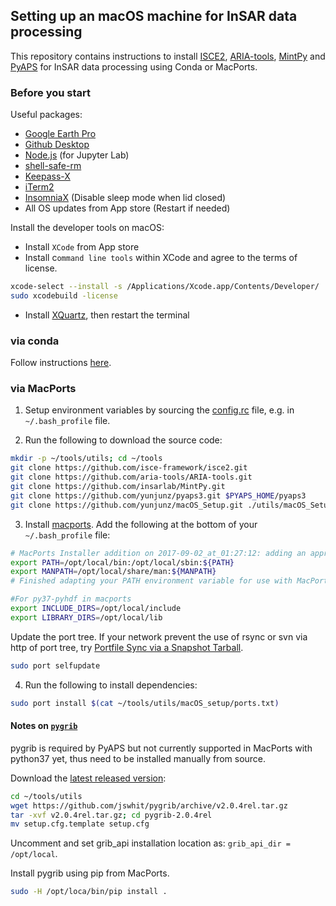 ## Setting up an macOS machine for InSAR data processing

This repository contains instructions to install [ISCE2](https://github.com/isce-framework/isce2), [ARIA-tools](https://github.com/aria-tools/ARIA-tools), [MintPy](https://github.com/insarlab/MintPy) and [PyAPS](https://github.com/yunjunz/pyaps3) for InSAR data processing using Conda or MacPorts.

### Before you start

Useful packages:

+ [Google Earth Pro](https://www.google.com/earth/resources/)
+ [Github Desktop](https://desktop.github.com)
+ [Node.js](https://nodejs.org/en/) (for Jupyter Lab)
+ [shell-safe-rm](https://github.com/kaelzhang/shell-safe-rm)
+ [Keepass-X](https://www.keepassx.org/downloads)
+ [iTerm2](https://www.iterm2.com/downloads.html)
+ [InsomniaX](https://download.cnet.com/InsomniaX/3000-2094_4-97713.html) (Disable sleep mode when lid closed)    
+ All OS updates from App store (Restart if needed)

Install the developer tools on macOS:

+ Install `XCode` from App store
+ Install c`ommand line tools` within XCode and agree to the terms of license.

```bash
xcode-select --install -s /Applications/Xcode.app/Contents/Developer/ 
sudo xcodebuild -license 
```

+ Install [XQuartz](https://www.xquartz.org), then restart the terminal

### via conda ###

Follow instructions [here](https://github.com/yunjunz/conda_envs).

### via MacPorts ###

1. Setup environment variables by sourcing the [config.rc](https://github.com/yunjunz/conda_envs/blob/master/insar/config.rc) file, e.g. in `~/.bash_profile` file.

2. Run the following to download the source code:

```bash
mkdir -p ~/tools/utils; cd ~/tools
git clone https://github.com/isce-framework/isce2.git
git clone https://github.com/aria-tools/ARIA-tools.git
git clone https://github.com/insarlab/MintPy.git
git clone https://github.com/yunjunz/pyaps3.git $PYAPS_HOME/pyaps3
git clone https://github.com/yunjunz/macOS_Setup.git ./utils/macOS_Setup
```

3. Install [macports](https://www.macports.org/install.php). Add the following at the bottom of your `~/.bash_profile` file:

```bash
# MacPorts Installer addition on 2017-09-02_at_01:27:12: adding an appropriate PATH variable for use with MacPorts.
export PATH=/opt/local/bin:/opt/local/sbin:${PATH}
export MANPATH=/opt/local/share/man:${MANPATH}
# Finished adapting your PATH environment variable for use with MacPorts.

#For py37-pyhdf in macports
export INCLUDE_DIRS=/opt/local/include
export LIBRARY_DIRS=/opt/local/lib
```

Update the port tree. If your network prevent the use of rsync or svn via http of port tree, try [Portfile Sync via a Snapshot Tarball](https://trac.macports.org/wiki/howto/PortTreeTarball).

```bash
sudo port selfupdate
```

4. Run the following to install dependencies:

```bash
sudo port install $(cat ~/tools/utils/macOS_setup/ports.txt)
```

#### Notes on [`pygrib`](https://github.com/jswhit/pygrib) ####

pygrib is required by PyAPS but not currently supported in MacPorts with python37 yet, thus need to be installed manually from source.

Download the [latest released version](https://github.com/jswhit/pygrib/releases):

```bash
cd ~/tools/utils
wget https://github.com/jswhit/pygrib/archive/v2.0.4rel.tar.gz
tar -xvf v2.0.4rel.tar.gz; cd pygrib-2.0.4rel
mv setup.cfg.template setup.cfg
```

Uncomment and set grib_api installation location as: `grib_api_dir = /opt/local`.

Install pygrib using pip from MacPorts.

```bash
sudo -H /opt/loca/bin/pip install .
```
